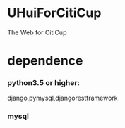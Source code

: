 # UHuiForCitiCup
The Web for CitiCup
# dependence
### python3.5 or higher:
django,pymysql,djangorestframework
### mysql

